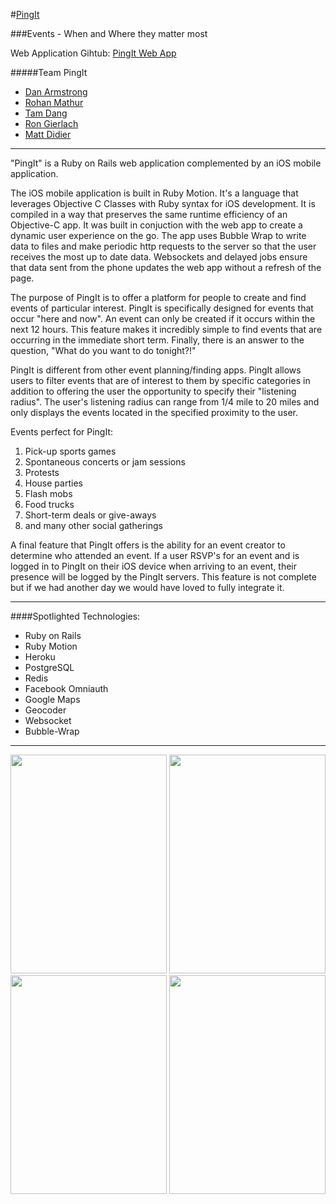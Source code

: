 #[PingIt](http://pinggit.herokuapp.com/sessions/new)

###Events - When and Where they matter most 

Web Application Gihtub: [PingIt Web App](https://github.com/mdidier9/PingIt)

#####Team PingIt
  * [Dan Armstrong](https://github.com/danarmstrong-io)
  * [Rohan Mathur](https://github.com/rmathur101)
  * [Tam Dang](https://github.com/teedang19)
  * [Ron Gierlach](https://github.com/rongierlach)
  * [Matt Didier](https://github.com/mdidier9)

*****

"PingIt" is a Ruby on Rails web application complemented by an iOS mobile application.

The iOS mobile application is built in Ruby Motion. It's a language that leverages Objective C Classes with Ruby syntax for iOS development. It is compiled in a way that preserves the same runtime efficiency of an Objective-C app. It was built in conjuction with the web app to create a dynamic user experience on the go. The app uses Bubble Wrap to write data to files and make periodic http requests to the server so that the user receives the most up to date data. Websockets and delayed jobs ensure that data sent from the phone updates the web app without a refresh of the page.   

The purpose of PingIt is to offer a platform for people to create and find events of particular interest.  PingIt is specifically designed for events that occur "here and now".  An event can only be created if it occurs within the next 12 hours.  This feature makes it incredibly simple to find events that are occurring in the immediate short term.  Finally, there is an answer to the question, "What do you want to do tonight?!"

PingIt is different from other event planning/finding apps.  PingIt allows users to filter events that are of interest to them by specific categories in addition to offering the user the opportunity to specify their "listening radius".  The user's listening radius can range from 1/4 mile to 20 miles and only displays the events located in the specified proximity to the user.

Events perfect for PingIt:
  1. Pick-up sports games
  2. Spontaneous concerts or jam sessions
  3. Protests
  4. House parties
  5. Flash mobs
  6. Food trucks
  7. Short-term deals or give-aways
  8. and many other social gatherings

A final feature that PingIt offers is the ability for an event creator to determine who attended an event.  If a user RSVP's for an event and is logged in to PingIt on their iOS device when arriving to an event, their presence will be logged by the PingIt servers.  This feature is not complete but if we had another day we would have loved to fully integrate it.

*****

####Spotlighted Technologies:
  * Ruby on Rails
  * Ruby Motion
  * Heroku
  * PostgreSQL
  * Redis
  * Facebook Omniauth
  * Google Maps
  * Geocoder
  * Websocket
  * Bubble-Wrap

*****

<img src="http://i.imgur.com/nlzw4Mrl.png" height="350" width="250">

<img src="http://i.imgur.com/UOLBHMFl.png" height="350" width="250">

<img src="http://i.imgur.com/CjvqMBZl.png" height="350" width="250">

<img src="http://i.imgur.com/2wehppSl.png" height="350" width="250">


